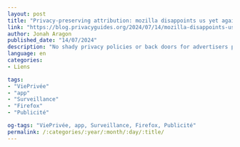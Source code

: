 ```yaml
---
layout: post
title: "Privacy-preserving attribution: mozilla disappoints us yet again"
link: "https://blog.privacyguides.org/2024/07/14/mozilla-disappoints-us-yet-again-2/"
author: Jonah Aragon
published_date: "14/07/2024"
description: "No shady privacy policies or back doors for advertisers proclaims the Firefox homepage, but that's no longer true in Firefox 128."
language: en
categories:
- Liens

tags:
- "ViePrivée"
- "app"
- "Surveillance"
- "Firefox"
- "Publicité"

og-tags: "ViePrivée, app, Surveillance, Firefox, Publicité"
permalink: /:categories/:year/:month/:day/:title/
---
```

